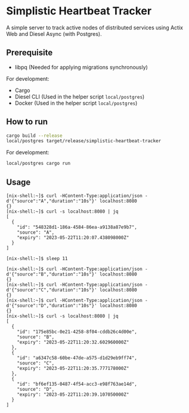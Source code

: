 # Simplistic Heartbeat Tracker

A simple server to track active nodes of distributed services using Actix Web and Diesel Async (with Postgres).

## Prerequisite

* libpq (Needed for applying migrations synchronously)

For development:

* Cargo
* Diesel CLI (Used in the helper script `local/postgres`)
* Docker (Used in the helper script `local/postgres`)

## How to run

```sh
cargo build --release
local/postgres target/release/simplistic-heartbeat-tracker
```

For development:
```sh
local/postgres cargo run
```

## Usage

```console
[nix-shell:~]$ curl -HContent-Type:application/json -d'{"source":"A","duration":"10s"}' localhost:8080
{}
[nix-shell:~]$ curl -s localhost:8080 | jq
[
  {
    "id": "548328d1-186a-4584-86ea-a9138a87e9b7",
    "source": "A",
    "expiry": "2023-05-22T11:20:07.438098000Z"
  }
]

[nix-shell:~]$ sleep 11

[nix-shell:~]$ curl -HContent-Type:application/json -d'{"source":"B","duration":"10s"}' localhost:8080
{}
[nix-shell:~]$ curl -HContent-Type:application/json -d'{"source":"C","duration":"10s"}' localhost:8080
{}
[nix-shell:~]$ curl -HContent-Type:application/json -d'{"source":"D","duration":"10s"}' localhost:8080
{}
[nix-shell:~]$ curl -s localhost:8080 | jq
[
  {
    "id": "175e85bc-0e21-4258-8f04-cddb26c4d00e",
    "source": "B",
    "expiry": "2023-05-22T11:20:32.602960000Z"
  },
  {
    "id": "a6347c58-60be-47de-a575-d1d29eb9ff74",
    "source": "C",
    "expiry": "2023-05-22T11:20:35.777178000Z"
  },
  {
    "id": "bf6ef135-0487-4f54-acc3-e98f763ae14d",
    "source": "D",
    "expiry": "2023-05-22T11:20:39.107050000Z"
  }
]

```

